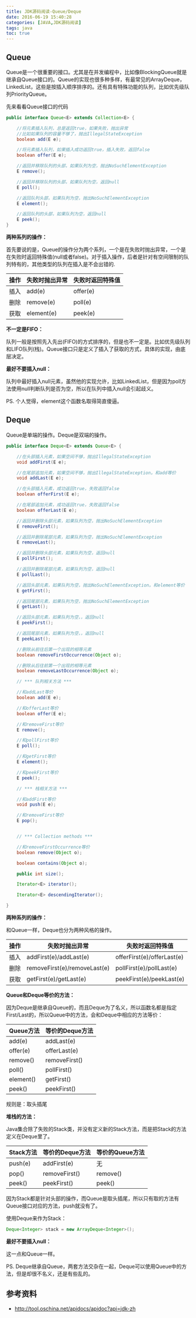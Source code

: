 ```yaml
---
title: JDK源码阅读-Queue/Deque
date: 2016-06-19 15:40:28
categories: [JAVA,JDK源码阅读]
tags: java
toc: true
---
```


## Queue
Queue是一个很重要的接口。尤其是在并发编程中，比如像BlockingQueue就是继承自Queue接口的。Queue的实现也很多种多样，有最常见的ArrayDeque，LinkedList，这些是按插入顺序排序的。还有具有特殊功能的队列，比如优先级队列PriorityQueue。

先来看看Queue接口的代码

```java
public interface Queue<E> extends Collection<E> {

    //将元素插入队列，总是返回true，如果失败，抛出异常
    //比如如果队列的容量不够了，抛出IllegalStateException
    boolean add(E e);

    //将元素插入队列，如果插入成功返回true，插入失败，返回false
    boolean offer(E e);

    //返回并移除队列的头部，如果队列为空，抛出NoSuchElementException
    E remove();

    //返回并移除队列的头部，如果队列为空，返回null
    E poll();

    //返回队列头部，如果队列为空，抛出NoSuchElementException
    E element();

    //返回队列的头部，如果队列为空，返回null
    E peek();
}
```

**两种系列的操作：**

首先要说的是，Queue的操作分为两个系列，一个是在失败时抛出异常，一个是在失败时返回特殊值(null或者false)。对于插入操作，后者是针对有空间限制的队列特有的，其他类型的队列在插入是不会出错的.

| 操作 | 失败时抛出异常  | 失败时返回特殊值    |
|-----|----------------|-------------------|
| 插入 | add(e)         | offer(e)         |
| 删除 | remove(e)      | poll(e)          |
| 获取 | element(e)     | peek(e)          |

**不一定是FIFO：**

队列一般是按照先入先出(FIFO)的方式排序的，但是也不一定是。比如优先级队列和LIFO队列(栈)。Queue接口只是定义了插入了获取的方式，具体的实现，由底层决定。

**最好不要插入null：**

队列中最好插入null元素，虽然他的实现允许，比如LinkedList，但是因为poll方法使用null判断队列是否为空，所以在队列中插入null会引起歧义。

PS. 个人觉得，element这个函数名取得简直傻逼。

## Deque
Queue是单端的操作。Deque是双端的操作。

```java
public interface Deque<E> extends Queue<E> {

    //在头部插入元素，如果空间不够，抛出IllegalStateException
    void addFirst(E e);

    //在尾部追加元素，如果空间不够，抛出IllegalStateException。和add等价
    void addLast(E e);

    //在头部插入元素，成功返回true，失败返回false
    boolean offerFirst(E e);

    //在尾部追加元素，成功返回true，失败返回false
    boolean offerLast(E e);

    //返回并删除头部元素，如果队列为空，抛出NoSuchElementException
    E removeFirst();

    //返回并删除尾部元素，如果队列为空，抛出NoSuchElementException
    E removeLast();

    //返回并删除头部元素，如果队列为空，返回null
    E pollFirst();

    //返回并删除尾部元素，如果队列为空，返回null
    E pollLast();

    //返回头部元素，如果队列为空，抛出NoSuchElementException。和element等价
    E getFirst();

    //返回尾部元素，如果队列为空，抛出NoSuchElementException
    E getLast();

    //返回头部元素，如果队列为空，，返回null
    E peekFirst();

    //返回尾部元素，如果队列为空，，返回null
    E peekLast();

    //删除从前往后第一个出现的相等元素
    boolean removeFirstOccurrence(Object o);

    //删除从后往前第一个出现的相等元素
    boolean removeLastOccurrence(Object o);

    // *** 队列相关方法 ***

    //和addLast等价
    boolean add(E e);

    //和offerLast等价
    boolean offer(E e);

    //和removeFirst等价
    E remove();

    //和pollFirst等价
    E poll();

    //和getFirst等价
    E element();

    //和peekFirst等价
    E peek();

    // *** 栈相关方法 ***

    //和addFirst等价
    void push(E e);

    //和removeFirst等价
    E pop();


    // *** Collection methods ***

    //和removeFirstOccurrence等价
    boolean remove(Object o);

    boolean contains(Object o);

    public int size();

    Iterator<E> iterator();

    Iterator<E> descendingIterator();

}
```

**两种系列的操作：**

和Queue一样，Deque也分为两种风格的操作。

| 操作 | 失败时抛出异常               | 失败时返回特殊值           |
|------|------------------------------|----------------------------|
| 插入 | addFirst(e)/addLast(e)       | offerFirst(e)/offerLast(e) |
| 删除 | removeFirst(e)/removeLast(e) | pollFirst(e)/pollLast(e)   |
| 获取 | getFirst(e)/getLast(e)       | peekFirst(e)/peekLast(e)   |

**Queue和Deque等价的方法：**

因为Deque是继承自Queue的，而且Deque为了名义，所以函数名都是指定First/Last的，所以Queue中的方法，会和Deque中相应的方法等价：

| Queue方法  |  等价的Deque方法   |
|------------|--------------|
| add(e)     | addLast(e)    |
| offer(e)   | offerLast(e)   |
| remove()   | removeFirst()  |
| poll()     | pollFirst()    |
| element()  | getFirst()     |
| peek()     | peekFirst()   |

规则是：取头插尾

**堆栈的方法：**

Java集合除了失败的Stack类，并没有定义新的Stack方法，而是把Stack的方法定义在Deque里了。

| Stack方法 |  等价的Deque方法  | 等价的Queue方法  |
|-----------|-----------------|----------------|
|  push(e) | addFirst(e)     |   无            |
|  pop()   | removeFirst()   |   remove()      |
|  peek()  | peekFirst()     |   peek()        |

因为Stack都是针对头部的操作，而Queue是取头插尾，所以只有取的方法有Queue接口对应的方法，push就没有了。

使用Deque来作为Stack：

```java
Deque<Integer> stack = new ArrayDeque<Integer>();
```

**最好不要插入null：**

这一点和Queue一样。

PS. Deque继承自Queue，两套方法交杂在一起，Deque可以使用Queue中的方法，但是却很不名义，还是有些乱的。

## 参考资料
- http://tool.oschina.net/apidocs/apidoc?api=jdk-zh
